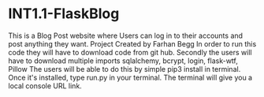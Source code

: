 # INT1.1-FlaskBlog
This is a Blog Post website 
where Users can log in to their accounts and post anything they want. Project Created by Farhan Begg
In order to run this code they will have to download code from git hub. Secondly the users will have to download multiple imports sqlalchemy, bcrypt, login, flask-wtf, Pillow The users will be able to do this by simple pip3 install in terminal.  Once it's installed, type run.py in your terminal. The terminal will give you a local console URL link. 
